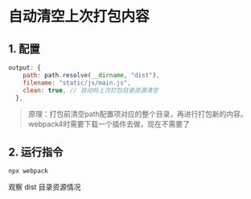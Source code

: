 # 自动清空上次打包内容

## 1. 配置

```js
output: {
    path: path.resolve(__dirname, "dist"),
    filename: "static/js/main.js",
    clean: true, // 自动将上次打包目录资源清空
  },
```
> 原理：打包前清空path配置项对应的整个目录，再进行打包新的内容。webpack4时需要下载一个插件去做，现在不需要了
## 2. 运行指令

```text
npx webpack
```

观察 dist 目录资源情况
